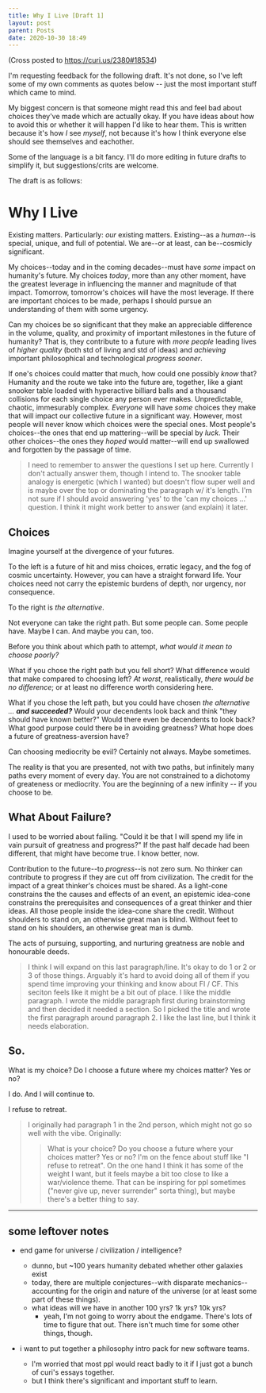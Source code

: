```yaml
---
title: Why I Live [Draft 1]
layout: post
parent: Posts
date: 2020-10-30 18:49
---
```


(Cross posted to <https://curi.us/2380#18534>)

I'm requesting feedback for the following draft. It's not done, so I've left some of my own comments as quotes below -- just the most important stuff which came to mind.

My biggest concern is that someone might read this and feel bad about choices they've made which are actually okay.
If you have ideas about how to avoid this or whether it will happen I'd like to hear them.
This is written because it's how *I* see *myself*, not because it's how I think everyone else should see themselves and eachother.

Some of the language is a bit fancy. I'll do more editing in future drafts to simplify it, but suggestions/crits are welcome.

The draft is as follows:

# Why I Live

Existing matters.
Particularly: *our* existing matters.
Existing--as a *human*--is special, unique, and full of potential.
We are--or at least, can be--cosmicly significant.

My choices--today and in the coming decades--must have *some* impact on humanity's future.
My choices *today*, more than any other moment, have the greatest leverage in influencing the manner and magnitude of that impact.
Tomorrow, tomorrow's choices will have the most leverage.
If there are important choices to be made, perhaps I should pursue an understanding of them with some urgency.

Can my choices be so significant that they make an appreciable difference in the volume, quality, and proximity of important milestones in the future of humanity?
That is, they contribute to a future with *more people* leading lives of *higher quality* (both std of living and std of ideas) and *achieving* important philosophical and technological *progress sooner*.

If one's choices could matter that much, how could one possibly *know* that?
Humanity and the route we take into the future are, together, like a giant snooker table loaded with hyperactive billiard balls and a thousand collisions for each single choice any person ever makes.
Unpredictable, chaotic, immesurably complex.
*Everyone* will have *some* choices they make that will impact our collective future in a significant way.
However, most people will never know which choices were the special ones.
Most people's choices--the ones that end up mattering--will be special by *luck*.
Their other choices--the ones they *hoped* would matter--will end up swallowed and forgotten by the passage of time.

> I need to remember to answer the questions I set up here. Currently I don't actually answer them, though I intend to.
> The snooker table analogy is energetic (which I wanted) but doesn't flow super well and is maybe over the top or dominating the paragraph w/ it's length.
> I'm not sure if I should avoid answering 'yes' to the 'can my choices ...' question. I think it might work better to answer (and explain) it later.

## Choices

Imagine yourself at the divergence of your futures.

To the left is a future of hit and miss choices, erratic legacy, and the fog of cosmic uncertainty.
However, you can have a straight forward life.
Your choices need not carry the epistemic burdens of depth, nor urgency, nor consequence.

To the right is *the alternative*.

Not everyone can take the right path.
But some people can.
Some people have.
Maybe I can.
And maybe you can, too.

Before you think about which path to attempt, *what would it mean to choose poorly?*

What if you chose the right path but you fell short?
What difference would that make compared to choosing left?
*At worst*, realistically, *there would be no difference*; or at least no difference worth considering here.

What if you chose the left path, but you could have chosen *the alternative ... **and succeeded?***
Would your decendents look back and think "they should have known better?"
Would there even be decendents to look back?
What good purpose could there be in avoiding greatness?
What hope does a future of greatness-aversion have?

Can choosing mediocrity be evil?
Certainly not always.
Maybe sometimes.

The reality is that you are presented, not with two paths, but infinitely many paths every moment of every day.
You are not constrained to a dichotomy of greateness or mediocrity.
You are the beginning of a new infinity -- if you choose to be.

## What About Failure?

I used to be worried about failing.
"Could it be that I will spend my life in vain pursuit of greatness and progress?"
If the past half decade had been different, that might have become true.
I know better, now.

Contribution to the future--to *progress*--is not zero sum.
No thinker can contribute to progress if they are cut off from civilization.
The credit for the impact of a great thinker's choices must be shared.
As a light-cone constrains the the causes and effects of an event, an epistemic idea-cone constrains the prerequisites and consequences of a great thinker and thier ideas.
All those people inside the idea-cone share the credit.
Without shoulders to stand on, an otherwise great man is blind.
Without feet to stand on his shoulders, an otherwise great man is dumb.

The acts of pursuing, supporting, and nurturing greatness are noble and honourable deeds.

> I think I will expand on this last paragraph/line. It's okay to do 1 or 2 or 3 of those things. Arguably it's hard to avoid doing all of them if you spend time improving your thinking and know about FI / CF.
> This seciton feels like it might be a bit out of place. I like the middle paragraph. I wrote the middle paragraph first during brainstorming and then decided it needed a section. So I picked the title and wrote the first paragraph around paragraph 2. I like the last line, but I think it needs elaboration.

## So.

What is my choice? Do I choose a future where my choices matter? Yes or no?

I do.
And I will continue to.

I refuse to retreat.

> I originally had paragraph 1 in the 2nd person, which might not go so well with the vibe. Originally:
> > What is your choice? Do you choose a future where your choices matter? Yes or no?
> I'm on the fence about stuff like "I refuse to retreat". On the one hand I think it has some of the weight I want, but it feels maybe a bit too close to like a war/violence theme. That can be inspiring for ppl sometimes ("never give up, never surrender" sorta thing), but maybe there's a better thing to say.

------

## some leftover notes

- end game for universe / civilization / intelligence?
    - dunno, but ~100 years humanity debated whether other galaxies exist
    - today, there are multiple conjectures--with disparate mechanics--accounting for the origin and nature of the universe (or at least some part of these things).
    - what ideas will we have in another 100 yrs? 1k yrs? 10k yrs?
        - yeah, I'm not going to worry about the endgame. There's lots of time to figure that out. There isn't much time for some other things, though.

- i want to put together a philosophy intro pack for new software teams.
    - I'm worried that most ppl would react badly to it if I just got a bunch of curi's essays together.
    - but I think there's significant and important stuff to learn.
